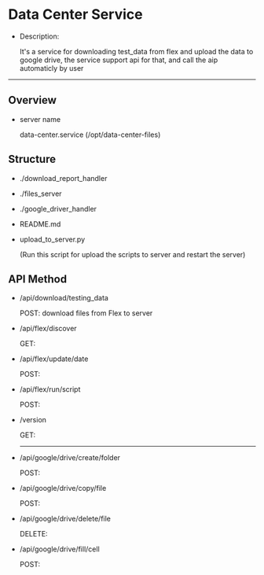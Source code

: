 # Data Center Service

- Description:
  
  It's a service for downloading test_data from flex and upload the data to google drive, the service support api for that, and call the aip automaticly by user

---

## Overview

- server name
  
  data-center.service  (/opt/data-center-files)

## Structure

- ./download_report_handler

- ./files_server

- ./google_driver_handler

- README.md

- upload_to_server.py
  
  (Run this script for upload the scripts to server and restart the server)

## API Method

- /api/download/testing_data 
  
  POST: download files from Flex to server

- /api/flex/discover
  
  GET:

- /api/flex/update/date
  
  POST:

- /api/flex/run/script
  
  POST:

- /version
  
  GET:
  
  ---
  
  

- /api/google/drive/create/folder
  
  POST:

- /api/google/drive/copy/file
  
  POST:

- /api/google/drive/delete/file
  
  DELETE:

- /api/google/drive/fill/cell
  
  POST:
  
  
  
  




